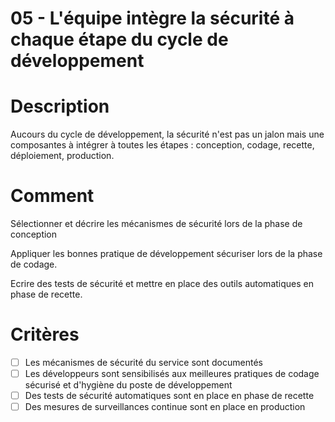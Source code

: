 # 05 - L'équipe intègre la sécurité à chaque étape du cycle de développement

# Description

Aucours du cycle de développement, la sécurité n'est pas un jalon mais une
composantes à intégrer à toutes les étapes : conception, codage, recette,
déploiement, production.

# Comment

Sélectionner et décrire les mécanismes de sécurité lors de la phase de 
conception

Appliquer les bonnes pratique de développement sécuriser lors de la phase de
codage.

Ecrire des tests de sécurité et mettre en place des outils automatiques 
en phase de recette.

# Critères

- [ ] Les mécanismes de sécurité du service sont documentés
- [ ] Les développeurs sont sensibilisés aux meilleures pratiques de codage
sécurisé et d'hygiène du poste de développement
- [ ] Des tests de sécurité automatiques sont en place en phase de recette
- [ ] Des mesures de surveillances continue sont en place en production